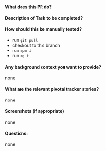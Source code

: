 #### What does this PR do?

#### Description of Task to be completed?

#### How should this be manually tested?
- run `git pull`
- checkout to this branch
- run `npm i`
- run `ng t`

#### Any background context you want to provide?
none

#### What are the relevant pivotal tracker stories?
none

#### Screenshots (if appropriate)
none

#### Questions:
none